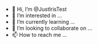 - 👋 Hi, I’m @JustIrisTest
- 👀 I’m interested in ...
- 🌱 I’m currently learning ...
- 💞️ I’m looking to collaborate on ...
- 📫 How to reach me ...

<!---
JustIrisTest/JustIrisTest is a ✨ special ✨ repository because its `README.md` (this file) appears on your GitHub profile.
You can click the Preview link to take a look at your changes.
--->
